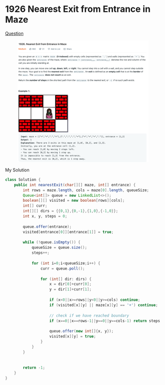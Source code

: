 # 1926 Nearest Exit from Entrance in Maze

[Question](https://leetcode.com/problems/nearest-exit-from-entrance-in-maze/)

<figure><img src="../.gitbook/assets/image (3).png" alt=""><figcaption></figcaption></figure>

My Solution

```java
class Solution {
    public int nearestExit(char[][] maze, int[] entrance) {
        int rows = maze.length, cols = maze[0].length, queueSize;
        Queue<int[]> queue = new LinkedList<>();
        boolean[][] visited = new boolean[rows][cols];
        int[] curr;
        int[][] dirs = {{0,1},{0,-1},{1,0},{-1,0}};
        int x, y, steps = 0;
        
        queue.offer(entrance);
        visited[entrance[0]][entrance[1]] = true;
        
        while (!queue.isEmpty()) {
            queueSize = queue.size();
            steps++;
            
            for (int i=0;i<queueSize;i++) {
                curr = queue.poll();
                
                for (int[] dir: dirs) {
                    x = dir[0]+curr[0];                    
                    y = dir[1]+curr[1];
                    
                    if (x<0||x>=rows||y<0||y>=cols) continue;
                    if (visited[x][y] || maze[x][y] == '+') continue;
                    
					// check if we have reached boundary
                    if (x==0||x==rows-1||y==0||y==cols-1) return steps;
                    
                    queue.offer(new int[]{x, y});
                    visited[x][y] = true;
                }
            }
        }
        
        
        return -1;
    }
}
```



